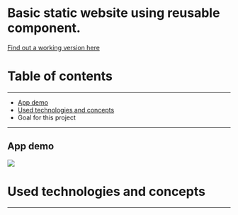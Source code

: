 # Basic static website using reusable component.

[Find out a working version here](https://static-web-with-reusable-component.netlify.app/)

# Table of contents

---

- [App demo](#app-demo)
- [Used technologies and concepts](#used-technologies-and-concepts)
- Goal for this project

---

App demo
---

![](/media/static-web-demo)


# Used technologies and concepts
---
